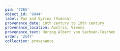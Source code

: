 ```yaml
---
pid: '7265'
object_id: '9844'
label: Pan and Syrinx (Vienna)
provenance_date: 18th century to 19th century
provenance_location: Austria, Vienna
provenance_text: Herzog Albert von Sachsen-Teschen
order: '2547'
collection: provenance
---
```

